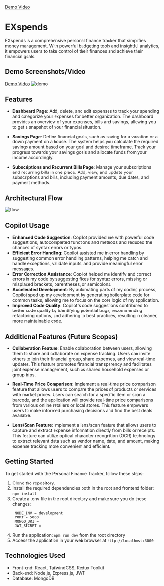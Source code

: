 [Demo Video](https://drive.google.com/file/d/1hy2_6YBVVsqPIJuD3HKoQXDaOpY7KhSV/view)

# EXspends

EXspends is a comprehensive personal finance tracker that simplifies money management. With powerful budgeting tools and insightful analytics, it empowers users to take control of their finances and achieve their financial goals.<br>


## Demo Screenshots/Video
[Demo Video](https://drive.google.com/file/d/1hy2_6YBVVsqPIJuD3HKoQXDaOpY7KhSV/view)
![demo](https://github.com/Fastest-Coder-First/Dracarys/assets/91118866/25d6846a-c13d-48c8-bcfd-eb94bc7904cb)




## Features

- **Dashboard Page**: Add, delete, and edit expenses to track your spending and categorize your expenses for better organization. The dashboard provides an overview of your expenses, bills and savings, allowing you to get a snapshot of your financial situation.

- **Savings Page**: Define financial goals, such as saving for a vacation or a down payment on a house. The system helps you calculate the required savings amount based on your goal and desired timeframe. Track your progress towards your savings goals and allocate funds from your income accordingly.

- **Subscriptions and Recurrent Bills Page**: Manage your subscriptions and recurring bills in one place. Add, view, and update your subscriptions and bills, including payment amounts, due dates, and payment methods.

## Architectural Flow
![flow](https://github.com/Fastest-Coder-First/Dracarys/assets/91118866/5bf5cec1-0c7f-4523-a46a-e18d3cb3ef0f)

## Copilot Usage
- **Enhanced Code Suggestion**: Copilot provided me with powerful code suggestions, autocompleted functions and methods and reduced the chances of syntax errors or typos.
- **Efficient Error Handling**: Copilot assisted me in error handling by suggesting common error handling patterns, helping me catch and handle exceptions, validate inputs, and provide meaningful error messages.
- **Error Correction Assistance**: Copilot helped me identify and correct errors in my code by suggesting fixes for syntax errors, missing or misplaced brackets, parentheses, or semicolons.
- **Accelerated Development**: By automating parts of my coding process, Copilot sped up my development by generating boilerplate code for common tasks, allowing me to focus on the core logic of my application.
- **Improved Code Quality**: Copilot's code suggestions contributed to better code quality by identifying potential bugs, recommending refactoring options, and adhering to best practices, resulting in cleaner, more maintainable code.

## Additional Features (Future Scopes)

- **Collaboration Feature**: Enable collaboration between users, allowing them to share and collaborate on expense tracking. Users can invite others to join their financial group, share expenses, and view real-time updates. This feature promotes financial transparency and facilitates joint expense management, such as shared household expenses or group trips.

- **Real-Time Price Comparison**: Implement a real-time price comparison feature that allows users to compare the prices of products or services with market prices. Users can search for a specific item or scan a barcode, and the application will provide real-time price comparisons from various online retailers or local stores. This feature empowers users to make informed purchasing decisions and find the best deals available.

- **Lens/Scan Feature**: Implement a lens/scan feature that allows users to capture and extract expense information directly from bills or receipts. This feature can utilize optical character recognition (OCR) technology to extract relevant data such as vendor name, date, and amount, making expense tracking more convenient and efficient.

## Getting Started

To get started with the Personal Finance Tracker, follow these steps:

1. Clone the repository.
2. Install the required dependencies both in the root and frontend folder: `npm install`
3. Create a .env file in the root directory and make sure you do these changes:<br>
   ```
    NODE_ENV = development
    PORT = 5000
    MONGO_URI = 
    JWT_SECRET =
   ```
5. Run the application: `npm run dev` from the root directory
6. Access the application in your web browser at `http://localhost:3000`

## Technologies Used

- Front-end: React, TailwindCSS, Redux Toolkit
- Back-end: Node.js, Express.js, JWT
- Database: MongoDB





